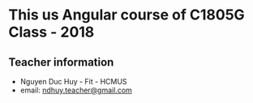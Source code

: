 # This us Angular course of C1805G Class - 2018

## Teacher information
- Nguyen Duc Huy - Fit - HCMUS
- email: ndhuy.teacher@gmail.com
